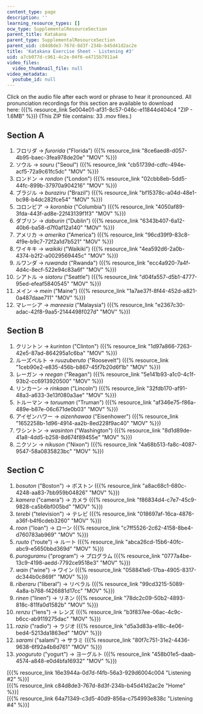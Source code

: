 ```yaml
---
content_type: page
description: ''
learning_resource_types: []
ocw_type: SupplementalResourceSection
parent_title: Katakana
parent_type: SupplementalResourceSection
parent_uid: c84d8de3-767d-8d3f-234b-b45d41d2ac2e
title: 'Katakana Exercise Sheet - Listening #3'
uid: a7cb077d-c961-4c2e-04f6-e4715b7911a4
video_files:
  video_thumbnail_file: null
video_metadata:
  youtube_id: null
---
```


Click on the audio file after each word or phrase to hear it pronounced. All pronunciation recordings for this section are available to download here: ({{% resource_link 5e004e01-af31-8c57-046c-e11844d404c4 "ZIP - 1.6MB" %}}) (This ZIP file contains: 33 .mov files.)

Section A
---------

1.  フロリダ → _furorida_ ("Florida") ({{% resource_link "8ce6aed8-d057-4b95-baec-3fea978de20e" "MOV" %}})
2.  ソウル → _souru_ ("Seoul") ({{% resource_link "cb51739d-cdfc-494e-acf5-72a9c61fc5dc" "MOV" %}})
3.  ロンドン → _rondon_ ("London") ({{% resource_link "02cbb8eb-5dd5-44fc-899b-37970a904216" "MOV" %}})
4.  ブラジル → _buraziru_ ("Brazil") ({{% resource_link "bf15378c-a04d-48e1-bc98-b4dc282fce54" "MOV" %}})
5.  コロンビア → _koronbia_ ("Columbia") ({{% resource_link "4050af89-3fda-443f-ad8e-22f43139f1f3" "MOV" %}})
6.  ダブリン → _daburin_ ("Dublin") ({{% resource_link "6343b407-6a12-40b6-ba58-d7f0af12a140" "MOV" %}})
7.  アメリカ → _amerika_ ("America") ({{% resource_link "96cd39f9-83c8-4f9e-b9c7-72f2a1d7b521" "MOV" %}})
8.  ワイキキ → _waikiki_ ("Waikiki") ({{% resource_link "4ea592d6-2a0b-4374-b2f2-a0029569445c" "MOV" %}})
9.  ルワンダ → _ruwanda_ ("Rwanda") ({{% resource_link "ecc4a920-7a4f-4d4c-8ecf-522e94c83a6f" "MOV" %}})
10.  シアトル → _siatoru_ ("Seattle") ({{% resource_link "d04fa557-d5b1-4777-95ed-efeaf5840545" "MOV" %}})
11.  メイン → _mein_ ("Maine") ({{% resource_link "1a7ae37f-8f44-452d-a821-0a487daae711" "MOV" %}})
12.  マレーシア → _mareesia_ ("Malaysia") ({{% resource_link "e2367c30-adac-42f8-9aa5-2144498f027d" "MOV" %}})

Section B
---------

1.  クリントン → _kurinton_ ("Clinton") ({{% resource_link "1d97a866-7263-42e5-87ad-864295a1c6ba" "MOV" %}})
2.  ルーズベルト → _ruuzuberuto_ ("Roosevelt") ({{% resource_link "1ceb90e2-e835-456b-b867-45f7b20d6f1b" "MOV" %}})
3.  レーガン → _reegan_ ("Reagan") ({{% resource_link "5e141b93-a1c0-4c1f-93b2-cc6913920500" "MOV" %}})
4.  リンカーン → _rinkaan_ ("Lincoln") ({{% resource_link "32fdb170-af91-48a3-a633-3e13f080a3ae" "MOV" %}})
5.  トルーマン → _toruuman_ ("Truman") ({{% resource_link "af346e75-f86a-489e-b87e-06c671de0b03" "MOV" %}})
6.  アイゼンハワー → _aizenhawaa_ ("Eisenhower") ({{% resource_link "1652258b-1d96-4914-aa2b-8ed228f9ac40" "MOV" %}})
7.  ワシントン → _wasinton_ ("Washington") ({{% resource_link "8d1d89de-41a8-4dd5-b258-8d674f89455e" "MOV" %}})
8.  ニクソン → _nikuson_ ("Nixon") ({{% resource_link "4a68b513-fa8c-4087-9547-58a0835823bc" "MOV" %}})

Section C
---------

1.  _bosuton_ ("Boston") → ボストン ({{% resource_link "a8ac68c1-680c-4248-aa83-7bb959b04826" "MOV" %}})
2.  _kamera_ ("camera") → カメラ ({{% resource_link "f86834d4-c7e7-45c9-9828-ca5b6bf005bd" "MOV" %}})
3.  _terebi_ ("television") → テレビ ({{% resource_link "018697af-16ca-4876-a36f-b4f6cdeb3260" "MOV" %}})
4.  _roon_ ("loan") → ローン ({{% resource_link "c7ff5526-2c62-4158-8be4-d760783ab969" "MOV" %}})
5.  _ruuto_ ("route") → ルート ({{% resource_link "abca26cd-15b6-40fc-abc9-e5650bbd369d" "MOV" %}})
6.  _puroguramu_ ("program") → プログラム ({{% resource_link "0777a4be-13c9-4198-aedd-7792ce9518e3" "MOV" %}})
7.  _wain_ ("wine") → ワイン ({{% resource_link "058841e6-17ba-4905-8317-dc344b0c869f" "MOV" %}})
8.  _riberaru_ ("liberal") → リベラル ({{% resource_link "99cd3215-5089-4a8a-b768-f426881d17cc" "MOV" %}})
9.  _rinen_ ("linen") → リネン ({{% resource_link "78dc2c09-50b2-4893-818c-811fa0d1582b" "MOV" %}})
10.  _renzu_ ("lens") → レンズ ({{% resource_link "b3f837ee-06ac-4c9c-b6cc-ab9119275dac" "MOV" %}})
11.  _razio_ ("radio") → ラジオ ({{% resource_link "d5a3d83a-e18c-4e06-bed4-5213da1863ed" "MOV" %}})
12.  _sarami_ ("salami") → サラミ ({{% resource_link "80f7c751-31e2-4436-9638-6f92a4b8d761" "MOV" %}})
13.  _yooguruto_ ("yogurt") → ヨーグルト ({{% resource_link "458b01e5-daab-4574-a848-e0d4bfa16932" "MOV" %}})

  
\[{{% resource_link 16e3944a-0d7d-f4fb-56a3-929d6004c004 "Listening #2" %}}\]  
\[{{% resource_link c84d8de3-767d-8d3f-234b-b45d41d2ac2e "Home" %}}\]  
\[{{% resource_link 64a71349-c3d5-40d9-856a-c754993e838c "Listening #4" %}}\]